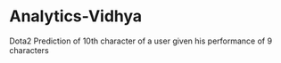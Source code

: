 # Analytics-Vidhya
Dota2 Prediction of 10th character of a user given his performance of 9 characters
